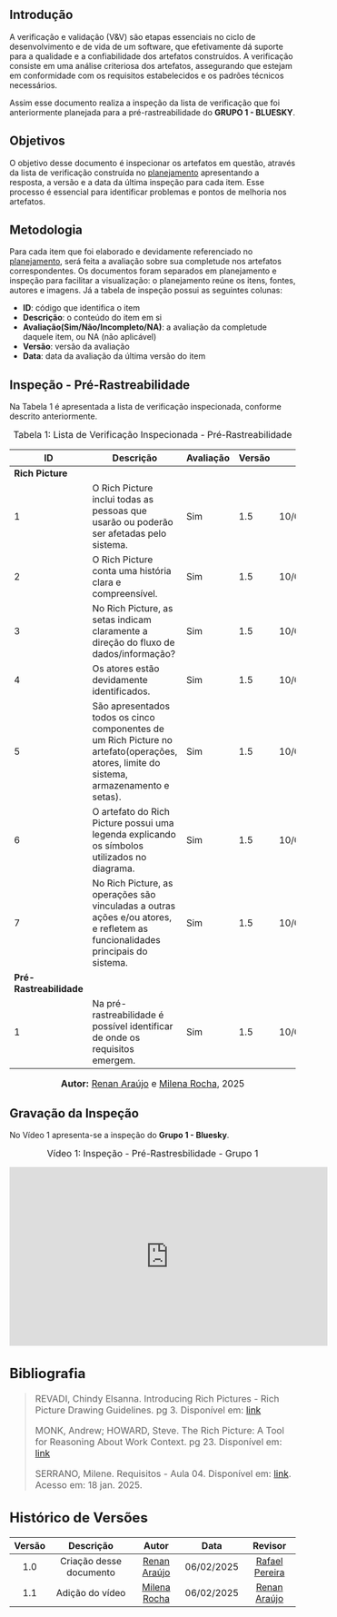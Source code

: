 ## Introdução

A verificação e validação (V&V) são etapas essenciais no ciclo de desenvolvimento e de vida de um software, que efetivamente dá suporte para a qualidade e a confiabilidade dos artefatos construídos. A verificação consiste em uma análise criteriosa dos artefatos, assegurando que estejam em conformidade com os requisitos estabelecidos e os padrões técnicos necessários.

Assim esse documento realiza a inspeção da lista de verificação que foi anteriormente planejada para a pré-rastreabilidade do **GRUPO 1 - BLUESKY**.

## Objetivos

O objetivo desse documento é inspecionar os artefatos em questão, através da lista de verificação construída no [planejamento](./planejamento.md) apresentando a resposta, a versão e a data da última inspeção para cada item. Esse processo é essencial para identificar problemas e pontos de melhoria nos artefatos.

## Metodologia

Para cada item que foi elaborado e devidamente referenciado no [planejamento](./planejamento.md), será feita a avaliação sobre sua completude nos artefatos correspondentes. Os documentos foram separados em planejamento e inspeção para facilitar a visualização: o planejamento reúne os itens, fontes, autores e imagens. Já a tabela de inspeção possui as seguintes colunas:

 - **ID**: código que identifica o item
 - **Descrição**: o conteúdo do item em si
 - **Avaliação(Sim/Não/Incompleto/NA)**: a avaliação da completude daquele item, ou NA (não aplicável)
 - **Versão**: versão da avaliação
 - **Data**: data da avaliação da última versão do item

## Inspeção - Pré-Rastreabilidade

Na Tabela 1 é apresentada a lista de verificação inspecionada, conforme descrito anteriormente.

<font size="3"><p style="text-align: center">Tabela 1: Lista de Verificação Inspecionada - Pré-Rastreabilidade</p></font>

| ID | Descrição | Avaliação | Versão | Data |
|----|-----------|-------|-------|--------|
| **Rich Picture** |
| 1  | O Rich Picture inclui todas as pessoas que usarão ou poderão ser afetadas pelo sistema. |Sim |1.5|10/08/2025|
| 2  | O Rich Picture conta uma história clara e compreensível. |Sim |1.5|10/08/2025| 
| 3  |No Rich Picture, as setas indicam claramente a direção do fluxo de dados/informação? |Sim |1.5|10/08/2025|
| 4 | Os atores estão devidamente identificados. |Sim |1.5|10/08/2025|
| 5 | São apresentados todos os cinco componentes de um Rich Picture no artefato(operações, atores, limite do sistema, armazenamento e setas). |Sim |1.5|10/08/2025|
| 6 | O artefato do Rich Picture possui uma legenda explicando os símbolos utilizados no diagrama. |Sim |1.5|10/08/2025|
| 7 | No Rich Picture, as operações são vinculadas a outras ações e/ou atores, e refletem as funcionalidades principais do sistema. |Sim |1.5|10/08/2025|
| **Pré-Rastreabilidade** |
| 1 | Na pré-rastreabilidade é possível identificar de onde os requisitos emergem. |Sim |1.5|10/08/2025|


<font size="3"><p style="text-align: center"><b>Autor:</b> [Renan Araújo](https://github.com/renantfm4) e [Milena Rocha](https://github.com/MilenaFRocha), 2025</p></font>

## Gravação da Inspeção

No Vídeo 1 apresenta-se a inspeção do **Grupo 1 - Bluesky**.

<font size="3"><p style="text-align: center"> Vídeo 1: Inspeção - Pré-Rastresbilidade - Grupo 1 <p><font>

<div align="center">
<iframe width="560" height="315" src="https://www.youtube.com/embed/QCioyCTRV9I?si=_P1V66Uiv_qdOq9N" title="YouTube video player" frameborder="0" allow="accelerometer; autoplay; clipboard-write; encrypted-media; gyroscope; picture-in-picture; web-share" referrerpolicy="strict-origin-when-cross-origin" allowfullscreen></iframe>
</div>




## **Bibliografia**

> REVADI, Chindy Elsanna. Introducing Rich Pictures - Rich Picture Drawing Guidelines. pg 3. Disponível em: [link](https://aprender3.unb.br/pluginfile.php/2972420/mod_resource/content/2/1_5145791542719414573.pdf)
>
> MONK, Andrew; HOWARD, Steve. The Rich Picture: A Tool for Reasoning About Work Context. pg 23. Disponível em: [link](https://ics.uci.edu/~wscacchi/Software-Process/Readings/RichPicture.pdf)
>
> SERRANO, Milene. Requisitos - Aula 04. Disponível em: [link](https://aprender3.unb.br/pluginfile.php/2972416/mod_resource/content/3/Requisitos%20-%20Aula%2004.pdf). Acesso em: 18 jan. 2025.
>

## Histórico de Versões

| Versão |          Descrição              |     Autor      |      Data      |   Revisor     | 
|:------:|:-------------------------------:|:--------------:|:--------------:|:-------------:|
|  1.0   | Criação desse documento | [Renan Araújo](https://github.com/renantfm4) | 06/02/2025 | [Rafael Pereira](https://github.com/rafgpereira)  |
|  1.1   | Adição do vídeo |[Milena Rocha](https://github.com/MilenaFRocha) | 06/02/2025 |  [Renan Araújo](https://github.com/renantfm4)  |
